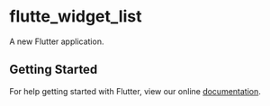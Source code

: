 # flutte_widget_list

A new Flutter application.

## Getting Started

For help getting started with Flutter, view our online
[documentation](https://flutter.io/).

